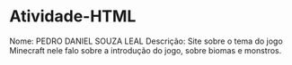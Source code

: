 # Atividade-HTML
Nome: PEDRO DANIEL SOUZA LEAL
Descrição: Site sobre o tema do jogo Minecraft nele falo sobre a introdução do jogo, sobre biomas e monstros.
